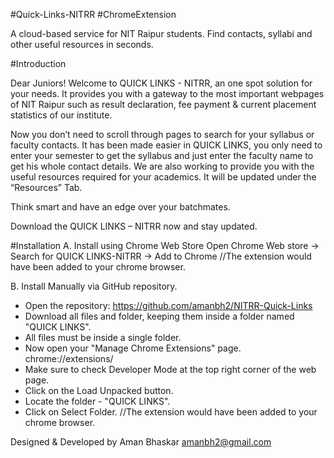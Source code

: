 #Quick-Links-NITRR
#ChromeExtension

A cloud-based service for NIT Raipur students. Find contacts, syllabi and other useful resources in seconds.

#Introduction

Dear Juniors!
Welcome to QUICK LINKS - NITRR, an one spot solution for your needs. It provides you with a gateway to the most important webpages of NIT Raipur such as result declaration, fee payment & current placement statistics of our institute.

Now you don’t need to scroll through pages to search for your syllabus or faculty contacts. It has been made easier in QUICK LINKS, you only need to enter your semester to get the syllabus and just enter the faculty name to get his whole contact details.
We are also working to provide you with the useful resources required for your academics. It will be updated under the “Resources” Tab.

Think smart and have an edge over your batchmates.

Download the QUICK LINKS – NITRR now and stay updated.

#Installation
A. Install using Chrome Web Store <Recommended>
Open Chrome Web store -> Search for QUICK LINKS-NITRR -> Add to Chrome
//The extension would have been added to your chrome browser.

B. Install Manually via GitHub repository.
+ Open the repository: https://github.com/amanbh2/NITRR-Quick-Links
+ Download all files and folder, keeping them inside a folder named "QUICK LINKS".
+ All files must be inside a single folder.
+ Now open your "Manage Chrome Extensions" page. chrome://extensions/
+ Make sure to check Developer Mode at the top right corner of the web page.
+ Click on the Load Unpacked button.
+ Locate the folder - "QUICK LINKS".
+ Click on Select Folder.
//The extension would have been added to your chrome browser.

Designed & Developed by Aman Bhaskar <amanbh2@gmail.com>
